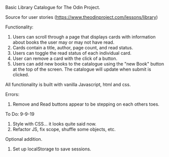Basic Library Catalogue for The Odin Project. 

Source for user stories (https://www.theodinproject.com/lessons/library)

Functionality:
1. Users can scroll through a page that displays cards with information about books the user may or may not have read. 
2. Cards contain a title, author, page count, and read status.
3. Users can toggle the read status of each individual card.
4. User can remove a card with the click of a button.
5. Users can add new books to the catalogue using the "new Book" button at the top of the screen. The catalogue will update when submit is clicked. 

All functionality is built with vanilla Javascript, html and css.

Errors:
1. Remove and Read buttons appear to be stepping on each others toes.

To Do: 9-9-19
1. Style with CSS... it looks quite said now.
2. Refactor JS, fix scope, shuffle some objects, etc.

Optional addition. 
1. Set up localStorage to save sessions.
